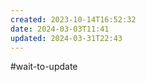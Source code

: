 ```yaml
---
created: 2023-10-14T16:52:32
date: 2024-03-03T11:41
updated: 2024-03-31T22:43
---
```



#wait-to-update